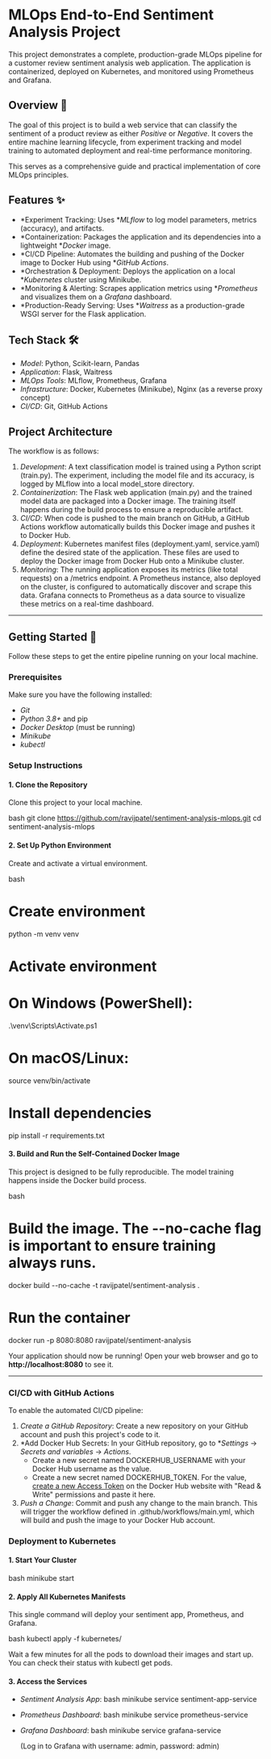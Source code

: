 # MLOps End-to-End Sentiment Analysis Project

This project demonstrates a complete, production-grade MLOps pipeline for a customer review sentiment analysis web application. The application is containerized, deployed on Kubernetes, and monitored using Prometheus and Grafana.

## Overview 📜

The goal of this project is to build a web service that can classify the sentiment of a product review as either *Positive* or *Negative*. It covers the entire machine learning lifecycle, from experiment tracking and model training to automated deployment and real-time performance monitoring.

This serves as a comprehensive guide and practical implementation of core MLOps principles.

## Features ✨

  * *Experiment Tracking: Uses **MLflow* to log model parameters, metrics (accuracy), and artifacts.
  * *Containerization: Packages the application and its dependencies into a lightweight **Docker* image.
  * *CI/CD Pipeline: Automates the building and pushing of the Docker image to Docker Hub using **GitHub Actions*.
  * *Orchestration & Deployment: Deploys the application on a local **Kubernetes* cluster using Minikube.
  * *Monitoring & Alerting: Scrapes application metrics using **Prometheus* and visualizes them on a *Grafana* dashboard.
  * *Production-Ready Serving: Uses **Waitress* as a production-grade WSGI server for the Flask application.

## Tech Stack 🛠

  * *Model*: Python, Scikit-learn, Pandas
  * *Application*: Flask, Waitress
  * *MLOps Tools*: MLflow, Prometheus, Grafana
  * *Infrastructure*: Docker, Kubernetes (Minikube), Nginx (as a reverse proxy concept)
  * *CI/CD*: Git, GitHub Actions

## Project Architecture

The workflow is as follows:

1.  *Development*: A text classification model is trained using a Python script (train.py). The experiment, including the model file and its accuracy, is logged by MLflow into a local model_store directory.
2.  *Containerization*: The Flask web application (main.py) and the trained model data are packaged into a Docker image. The training itself happens during the build process to ensure a reproducible artifact.
3.  *CI/CD*: When code is pushed to the main branch on GitHub, a GitHub Actions workflow automatically builds this Docker image and pushes it to Docker Hub.
4.  *Deployment*: Kubernetes manifest files (deployment.yaml, service.yaml) define the desired state of the application. These files are used to deploy the Docker image from Docker Hub onto a Minikube cluster.
5.  *Monitoring*: The running application exposes its metrics (like total requests) on a /metrics endpoint. A Prometheus instance, also deployed on the cluster, is configured to automatically discover and scrape this data. Grafana connects to Prometheus as a data source to visualize these metrics on a real-time dashboard.

-----

## Getting Started 🚀

Follow these steps to get the entire pipeline running on your local machine.

### Prerequisites

Make sure you have the following installed:

  * *Git*
  * *Python 3.8+* and pip
  * *Docker Desktop* (must be running)
  * *Minikube*
  * *kubectl*

### Setup Instructions

#### 1\. Clone the Repository

Clone this project to your local machine.

bash
git clone https://github.com/ravijpatel/sentiment-analysis-mlops.git
cd sentiment-analysis-mlops


#### 2\. Set Up Python Environment

Create and activate a virtual environment.

bash
# Create environment
python -m venv venv

# Activate environment
# On Windows (PowerShell):
.\venv\Scripts\Activate.ps1
# On macOS/Linux:
source venv/bin/activate

# Install dependencies
pip install -r requirements.txt


#### 3\. Build and Run the Self-Contained Docker Image

This project is designed to be fully reproducible. The model training happens inside the Docker build process.

bash
# Build the image. The --no-cache flag is important to ensure training always runs.
docker build --no-cache -t ravijpatel/sentiment-analysis .

# Run the container
docker run -p 8080:8080 ravijpatel/sentiment-analysis


Your application should now be running\! Open your web browser and go to **http://localhost:8080** to see it.

-----

### CI/CD with GitHub Actions

To enable the automated CI/CD pipeline:

1.  *Create a GitHub Repository*: Create a new repository on your GitHub account and push this project's code to it.
2.  *Add Docker Hub Secrets: In your GitHub repository, go to **Settings* -\> *Secrets and variables* -\> *Actions*.
      * Create a new secret named DOCKERHUB_USERNAME with your Docker Hub username as the value.
      * Create a new secret named DOCKERHUB_TOKEN. For the value, [create a new Access Token](https://hub.docker.com/settings/security) on the Docker Hub website with "Read & Write" permissions and paste it here.
3.  *Push a Change*: Commit and push any change to the main branch. This will trigger the workflow defined in .github/workflows/main.yml, which will build and push the image to your Docker Hub account.

### Deployment to Kubernetes

#### 1\. Start Your Cluster

bash
minikube start


#### 2\. Apply All Kubernetes Manifests

This single command will deploy your sentiment app, Prometheus, and Grafana.

bash
kubectl apply -f kubernetes/


Wait a few minutes for all the pods to download their images and start up. You can check their status with kubectl get pods.

#### 3\. Access the Services

  * *Sentiment Analysis App*:
    bash
    minikube service sentiment-app-service
    
  * *Prometheus Dashboard*:
    bash
    minikube service prometheus-service
    
  * *Grafana Dashboard*:
    bash
    minikube service grafana-service
    
    (Log in to Grafana with username: admin, password: admin)
